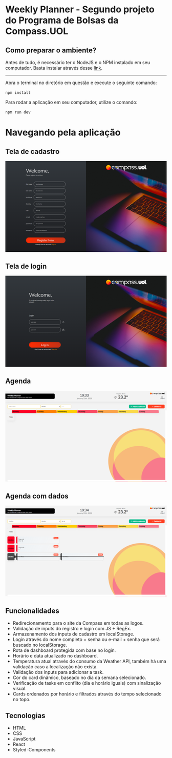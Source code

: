 # Weekly Planner - Segundo projeto do Programa de Bolsas da Compass.UOL

## Como preparar o ambiente?

Antes de tudo, é necessário ter o NodeJS e o NPM instalado em seu computador. Basta instalar através desse <a href="https://nodejs.org/en/">link</a>.

---

Abra o terminal no diretório em questão e execute o seguinte comando:

```
npm install
```

Para rodar a aplicação em seu computador, utilize o comando:

```
npm run dev
```

# Navegando pela aplicação

## Tela de cadastro

<img src="./src/assets/readme/register.png" />

## Tela de login

<img src="./src/assets/readme/login.png" />

## Agenda

<img src="./src/assets/readme/planner.png" />

## Agenda com dados

<img src="./src/assets/readme/plannerWithData.png" />

## Funcionalidades

<ul>
    <li>Redirecionamento para o site da Compass em todas as logos.</li>
    <li>Validação de inputs do registro e login com JS + RegEx.</li>
    <li>Armazenamento dos inputs de cadastro em localStorage.</li>
    <li>Login através do nome completo + senha ou e-mail + senha que será buscado no localStorage. </li>
    <li>Rota de dashboard protegida com base no login.</li>
    <li>Horário e data atualizado no dashboard.</li>
    <li>Temperatura atual através do consumo da Weather API, também há uma validação caso a localização não exista.</li>
    <li>Validação dos inputs para adicionar a task.</li>
    <li>Cor do card dinâmico, baseado no dia da semana selecionado.</li>
    <li>Verificação de tasks em conflito (dia e horário iguais) com sinalização visual.</li>
    <li>Cards ordenados por horário e filtrados através do tempo selecionado no topo.</li>
</ul>

## Tecnologias

<ul>
<li>HTML</li>
<li>CSS</li>
<li>JavaScript</li>
<Li>React</li>
<li>Styled-Components</li>
</ul>
